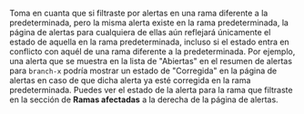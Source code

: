 Toma en cuanta que si filtraste por alertas en una rama diferente a la predeterminada, pero la misma alerta existe en la rama predeterminada, la página de alertas para cualquiera de ellas aún reflejará únicamente el estado de aquella en la rama predeterminada, incluso si el estado entra en conflicto con aquél de una rama diferente a la predeterminada. Por ejemplo, una alerta que se muestra en la lista de "Abiertas" en el resumen de alertas para `branch-x` podría mostrar un estado de "Corregida" en la página de alertas en caso de que dicha alerta ya esté corregida en la rama predeterminada. Puedes ver el estado de la alerta para la rama que filtraste en la sección de **Ramas afectadas** a la derecha de la página de alertas.
